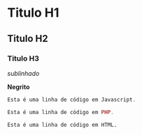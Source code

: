 # Titulo H1
## Titulo H2
### Titulo H3

_sublinhado_

**Negrito**


~~~javascript
Esta é uma linha de código em Javascript.
~~~

~~~php
Esta é uma linha de código em PHP.
~~~

~~~html
Esta é uma linha de código em HTML.
~~~
